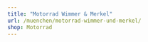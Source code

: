```yaml
---
title: "Motorrad Wimmer & Merkel"
url: /muenchen/motorrad-wimmer-und-merkel/
shop: Motorrad
---
```

